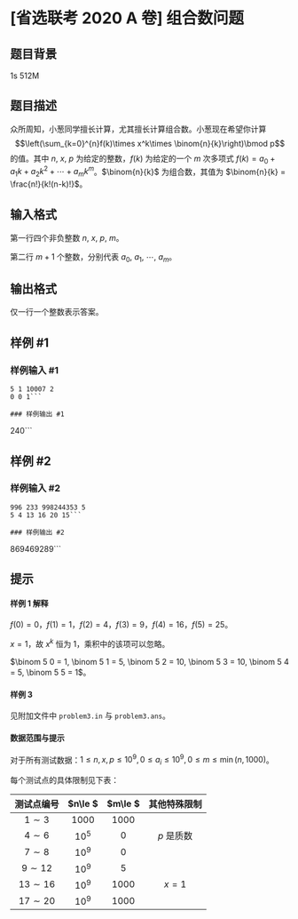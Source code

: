 # [省选联考 2020 A 卷] 组合数问题

## 题目背景

1s 512M

## 题目描述

众所周知，小葱同学擅长计算，尤其擅长计算组合数。小葱现在希望你计算 
$$\left(\sum_{k=0}^{n}f(k)\times x^k\times \binom{n}{k}\right)\bmod p$$ 
的值。其中 $n$, $x$, $p$ 为给定的整数，$f(k)$ 为给定的一个 $m$ 次多项式 $f(k) = a_0 + a_1k + a_2k^2 + \cdots + a_mk^m$。$\binom{n}{k}$ 为组合数，其值为 $\binom{n}{k} = \frac{n!}{k!(n-k)!}$。

## 输入格式

第一行四个非负整数 $n$, $x$, $p$, $m$。

第二行 $m + 1$ 个整数，分别代表 $a_0$, $a_1$, $\cdots$, $a_m$。

## 输出格式

仅一行一个整数表示答案。

## 样例 #1

### 样例输入 #1
```
5 1 10007 2
0 0 1```

### 样例输出 #1

```
240```

## 样例 #2

### 样例输入 #2
```
996 233 998244353 5
5 4 13 16 20 15```

### 样例输出 #2

```
869469289```

## 提示

#### 样例 1 解释

$f(0) = 0，f(1) = 1，f(2) = 4，f(3) = 9，f(4) = 16，f(5) = 25$。

$x = 1$，故 $x^k$ 恒为 $1$，乘积中的该项可以忽略。

$\binom 5 0 = 1, \binom 5 1 = 5, \binom 5 2 = 10, \binom 5 3 = 10, \binom 5 4 = 5, \binom 5 5 = 1$。

#### 样例 3

见附加文件中 `problem3.in` 与 `problem3.ans`。

#### 数据范围与提示

对于所有测试数据：$1\le n, x, p \le 10^9, 0\le a_i\le 10^9, 0\le m \le \min(n,1000)$。

每个测试点的具体限制见下表：

| 测试点编号  | $n\le $ | $m\le $ | 其他特殊限制 |
| :---------: | :-----: | :-----: | :----------: |
|  $1\sim 3$  | $1000$  | $1000$  |              |
|  $4\sim 6$  | $10^5$  |   $0$   |  $p$ 是质数  |
|  $7\sim 8$  | $10^9$  |   $0$   |              |
| $9\sim 12$  | $10^9$  |   $5$   |              |
| $13\sim 16$ | $10^9$  | $1000$  |    $x=1$     |
| $17\sim 20$ | $10^9$  | $1000$  |              |
